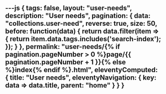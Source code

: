 ---js
{
  tags: false,
  layout: "user-needs",
  description: "User needs",
  pagination: {
    data: "collections.user-need",
    reverse: true,
    size: 50,
    before: function(data) {
      return data.filter(item => {
        return item.data.tags.includes('search-index');
      });
    }
  },
  permalink: "user-needs/{% if pagination.pageNumber > 0 %}page/{{ pagination.pageNumber + 1 }}{% else %}index{% endif %}.html",
  eleventyComputed: {
    title: "User needs",
    eleventyNavigation: {
      key: data => data.title,
      parent: "home"
    }
  }
}
---
